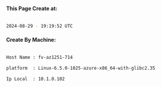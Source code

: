 
   
#### This Page Create at:

```bash

2024-08-29 - 19:19:52 UTC

```

#### Create By Machine:

```bash

Host Name : fv-az1251-714

platform  : Linux-6.5.0-1025-azure-x86_64-with-glibc2.35

Ip Local  : 10.1.0.102

```

